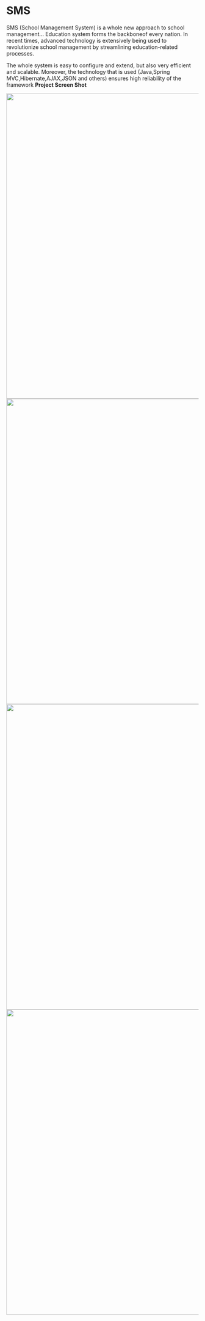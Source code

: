 # SMS 
SMS (School Management System) is a whole new approach to school management… Education system forms the backboneof every nation.
In recent times, advanced technology is extensively being used to revolutionize school management by streamlining 
education-related processes. 

The whole system is easy to configure and extend, but also very efficient and scalable. Moreover, the technology that is
used (Java,Spring MVC,Hibernate,AJAX,JSON and others) ensures high reliability of the framework 
<b> Project Screen Shot </b> 
<p align="center"> 
<img src="https://1.bp.blogspot.com/-REKedwxwkig/WLY45RQKi0I/AAAAAAAAAi8/ZmM9uMNBwwQ21kNZrX2c2EMP98yY1QlSACLcB/s1600/Screenshot%2Bfrom%2B2017-03-01%2B08-32-54.png" width="800"/> <img src="https://4.bp.blogspot.com/-N0x2gfBfkEY/WLY46c-pcgI/AAAAAAAAAjA/ZY8TW6Vd70sJAe8Tux2xSaJWrjwxJzXmQCLcB/s1600/Screenshot%2Bfrom%2B2017-03-01%2B08-35-39.png" width="800"/> <img src="https://2.bp.blogspot.com/-6NsO2sBwsYc/WLY48pxGOlI/AAAAAAAAAjI/suyEsWN7lkkopzf4PRMKMqQ_XtNRmDRKwCLcB/s1600/Screenshot%2Bfrom%2B2017-03-01%2B08-37-03.png" width="800"/> <img src="https://4.bp.blogspot.com/-tW1i7Q9Ch-k/WLY47l1R_7I/AAAAAAAAAjE/IzZ_CGILmjMU8dSylZVyUH67uSpYURWOQCLcB/s1600/Screenshot%2Bfrom%2B2a017-03-01%2B08-36-23.png" width="800"/>
</p>

